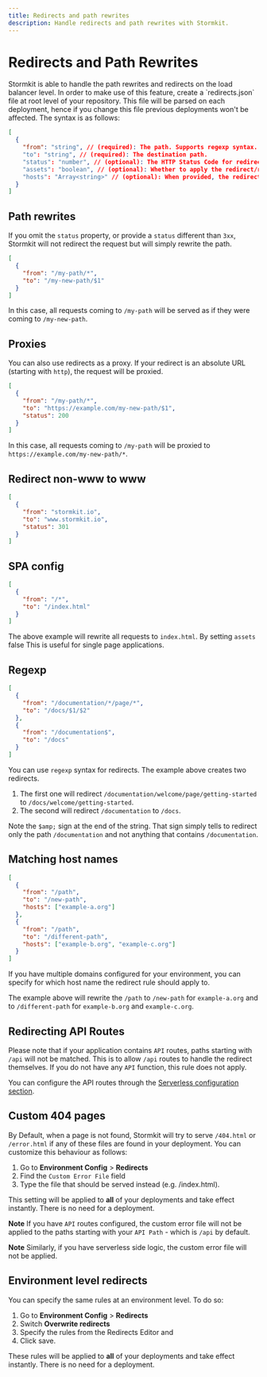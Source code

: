 ```yaml
---
title: Redirects and path rewrites
description: Handle redirects and path rewrites with Stormkit.
---
```


# Redirects and Path Rewrites

<section>
Stormkit is able to handle the path rewrites and redirects on the load balancer level. In order to make use of this feature, create a `redirects.json` file at root level of your repository. This file will be parsed on each deployment, hence if you change this file previous deployments won't be affected. The syntax is as follows:

```json
[
  {
    "from": "string", // (required): The path. Supports regexp syntax.
    "to": "string", // (required): The destination path.
    "status": "number", // (optional): The HTTP Status Code for redirect. Default is empty.
    "assets": "boolean", // (optional): Whether to apply the redirect/rewrite to any static file that is not an html file. Default is false.
    "hosts": "Array<string>" // (optional): When provided, the redirect rule will apply only when the host name matches.
  }
]
```

</section>

## Path rewrites

<section>

If you omit the `status` property, or provide a `status` different than `3xx`, Stormkit will not redirect the
request but will simply rewrite the path.

```json
[
  {
    "from": "/my-path/*",
    "to": "/my-new-path/$1"
  }
]
```

In this case, all requests coming to `/my-path` will be served as if they were coming to `/my-new-path`.

</section>

## Proxies

<section>

You can also use redirects as a proxy. If your redirect is an absolute URL (starting with `http`),
the request will be proxied.

```json
[
  {
    "from": "/my-path/*",
    "to": "https://example.com/my-new-path/$1",
    "status": 200
  }
]
```

In this case, all requests coming to `/my-path` will be proxied to `https://example.com/my-new-path/*`.

</section>

## Redirect non-www to www

<section>

```json
[
  {
    "from": "stormkit.io",
    "to": "www.stormkit.io",
    "status": 301
  }
]
```

</section>

## SPA config

<section>

```json
[
  {
    "from": "/*",
    "to": "/index.html"
  }
]
```

The above example will rewrite all requests to `index.html`. By setting `assets` false This is useful for single page applications.

</section>

## Regexp

<section>

```json
[
  {
    "from": "/documentation/*/page/*",
    "to": "/docs/$1/$2"
  },
  {
    "from": "/documentation$",
    "to": "/docs"
  }
]
```

You can use `regexp` syntax for redirects. The example above creates two redirects.

1. The first one will redirect `/documentation/welcome/page/getting-started` to `/docs/welcome/getting-started`.
2. The second will redirect `/documentation` to `/docs`.

Note the `$amp;` sign at the end of the string. That sign simply tells to redirect only the path `/documentation` and not anything that contains `/documentation`.

</section>

## Matching host names

```json
[
  {
    "from": "/path",
    "to": "/new-path",
    "hosts": ["example-a.org"]
  },
  {
    "from": "/path",
    "to": "/different-path",
    "hosts": ["example-b.org", "example-c.org"]
  }
]
```

If you have multiple domains configured for your environment, you can specify for which host name the redirect rule should
apply to.

The example above will rewrite the `/path` to `/new-path` for `example-a.org` and to `/different-path` for `example-b.org` and `example-c.org`.

## Redirecting API Routes

<section>

Please note that if your application contains `API` routes, paths starting with `/api` will not be matched.
This is to allow `/api` routes to handle the redirect themselves.
If you do not have any `API` function, this rule does not apply.

You can configure the API routes through the [Serverless configuration section](/docs/deployments/configuration).

</section>

## Custom 404 pages

By Default, when a page is not found, Stormkit will try to serve `/404.html` or `/error.html` if any of these files are found in your deployment. You can customize this behaviour as follows:

1. Go to **Environment Config** > **Redirects**
1. Find the `Custom Error File` field
1. Type the file that should be served instead (e.g. /index.html).

This setting will be applied to **all** of your deployments and take effect instantly. There is no need for a deployment.

**Note** If you have `API` routes configured, the custom error file will not be applied to the paths starting
with your `API Path` - which is `/api` by default.

**Note** Similarly, if you have serverless side logic, the custom error file will not be applied.

## Environment level redirects

You can specify the same rules at an environment level. To do so:

1. Go to **Environment Config** > **Redirects**
1. Switch **Overwrite redirects**
1. Specify the rules from the Redirects Editor and
1. Click save.

These rules will be applied to **all** of your deployments and take effect instantly. There is no need for a deployment.
